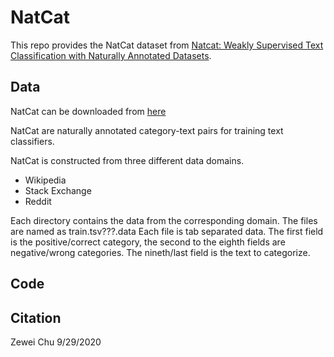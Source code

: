 # NatCat

This repo provides the NatCat dataset from [Natcat: Weakly Supervised Text Classification with Naturally Annotated Datasets](). 

## Data

NatCat can be downloaded from [here](https://drive.google.com/file/d/1ej45NfTy1hhNFJGqPbAyrrLQS6b3uMIf/view?usp=sharing)

NatCat are naturally annotated category-text pairs for training text classifiers. 

NatCat is constructed from three different data domains. 
- Wikipedia
- Stack Exchange
- Reddit

Each directory contains the data from the corresponding domain. The files are named as train.tsv???.data 
Each file is tab separated data. The first field is the positive/correct category, the second to the eighth fields are negative/wrong categories. The nineth/last field is the text to categorize. 

## Code



## Citation

Zewei Chu
9/29/2020
